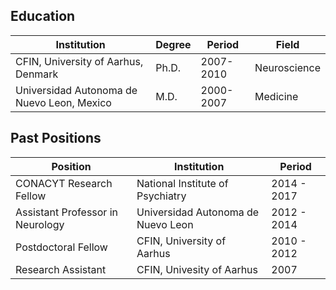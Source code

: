 ## Education

Institution|Degree|Period|Field
---------------------------------|-------|----------------|------------
CFIN, University of Aarhus, Denmark|Ph.D.|2007-2010|Neuroscience
Universidad Autonoma de Nuevo Leon, Mexico|M.D.|2000-2007|Medicine

## Past Positions

Position|Institution|Period
-----------------------------|-----------------------------------|------------
CONACYT Research Fellow|National Institute of Psychiatry|2014 - 2017
Assistant Professor in Neurology|Universidad Autonoma de Nuevo Leon|2012 - 2014
Postdoctoral Fellow|CFIN, University of Aarhus|2010 - 2012
Research Assistant|CFIN, Univesity of Aarhus|2007